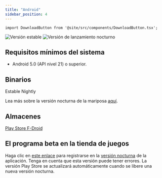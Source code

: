 ```yaml
---
title: "Android"
sidebar_position: 4
---
```


```mdx-code-block
import DownloadButton from '@site/src/components/DownloadButton.tsx';
```

![Versión estable](https://img.shields.io/badge/dynamic/yaml?color=c4840d&label=Stable&query=%24.version&url=https%3A%2F%2Fraw.githubusercontent.com%2FLinwoodCloud%2Fbutterfly%2Fstable%2Fapp%2Fpubspec.yaml&style=for-the-badge) ![Versión de lanzamiento nocturno](https://img.shields.io/badge/dynamic/yaml?color=f7d28c&label=Nightly&query=%24.version&url=https%3A%2F%2Fraw.githubusercontent.com%2FLinwoodCloud%2Fbutterfly%2Fnightly%2Fapp%2Fpubspec.yaml&style=for-the-badge)

## Requisitos mínimos del sistema

* Android 5.0 (API nivel 21) o superior.

## Binarios

<div className="row margin-bottom--lg padding--sm">
<DownloadButton className="button button--outline button--info button--lg margin--sm" href="https://github.com/LinwoodCloud/butterfly/releases/download/stable/linwood-butterfly-android.apk">
  Estable
</DownloadButton>
<DownloadButton className="button button--outline button--danger button--lg margin--sm" href="https://github.com/LinwoodCloud/butterfly/releases/download/nightly/linwood-butterfly-android.apk">
  Nightly
</DownloadButton>
</div>

Lea más sobre la versión nocturna de la mariposa [aquí](/nightly).

## Almacenes

<div className="row margin-bottom--lg padding--sm">
<a className="button button--outline button--primary button--lg margin--sm" href="https://play.google.com/store/apps/details?id=dev.linwood.butterfly">
  Play Store
</a>
<a className="button button--outline button--primary button--lg margin--sm" href="https://f-droid.org/de/packages/dev.linwood.butterfly">
  F-Droid
</a>
</div>

## El programa beta en la tienda de juegos

Haga clic en [este enlace](https://play.google.com/apps/testing/dev.linwood.butterfly) para registrarse en la [versión nocturna](/nightly) de la aplicación. Tenga en cuenta que esta versión puede tener errores. La versión Play Store se actualizará automáticamente cuando se libere una nueva versión nocturna.
